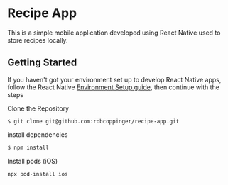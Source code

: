 # Recipe App

This is a simple mobile application developed using React Native used to store recipes locally.

## Getting Started

If you haven't got your environment set up to develop React Native apps, follow the React Native [Environment Setup guide](https://reactnative.dev/docs/environment-setup), then continue with the steps

Clone the Repository

```
$ git clone git@github.com:robcoppinger/recipe-app.git
```

install dependencies

```bash
$ npm install
```

Install pods (iOS)

```
npx pod-install ios
```
